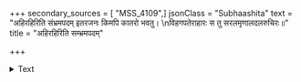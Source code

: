 +++
secondary_sources = [ "MSS_4109",]
jsonClass = "Subhaashita"
text = "अहिरहिरिति संभ्रमपदम् इतरजनः किमपि कातरो भवतु।  \nविहगपतेराहारः स तु सरलमृणालदलरुचिरः॥"
title = "अहिरहिरिति सम्भ्रमपदम्"

+++

<details><summary>Text</summary>

अहिरहिरिति संभ्रमपदम् इतरजनः किमपि कातरो भवतु।  
विहगपतेराहारः स तु सरलमृणालदलरुचिरः॥
</details>
